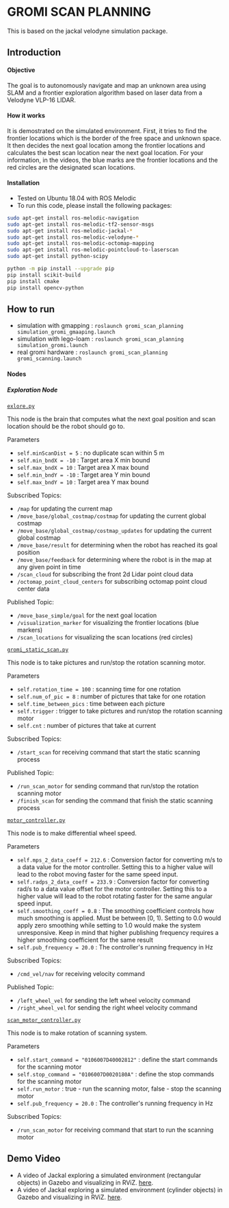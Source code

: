 # GROMI SCAN PLANNING
This is based on the jackal velodyne simulation package.

## Introduction
####  Objective
The goal is to autonomously navigate and map an unknown area using SLAM and a frontier exploration algorithm based on laser data from a Velodyne VLP-16 LIDAR.

#### How it works
It is demostrated on the simulated environment.
First, it tries to find the frontier locations which is the border of the free space and unknown space.
It then decides the next goal location among the frontier locations and calculates the best scan location near the next goal location.
For your information, in the videos, the blue marks are the frontier locations and the red circles are the designated scan locations.

#### Installation
- Tested on Ubuntu 18.04 with ROS Melodic
- To run this code, please install the following packages:
```bash
sudo apt-get install ros-melodic-navigation
sudo apt-get install ros-melodic-tf2-sensor-msgs
sudo apt-get install ros-melodic-jackal-*
sudo apt-get install ros-melodic-velodyne-*
sudo apt-get install ros-melodic-octomap-mapping 
sudo apt-get install ros-melodic-pointcloud-to-laserscan
sudo apt-get install python-scipy

python -m pip install --upgrade pip
pip install scikit-build
pip install cmake
pip install opencv-python
```

## How to run
- simulation with gmapping : `roslaunch gromi_scan_planning simulation_gromi_gmaaping.launch`
- simulation with lego-loam : `roslaunch gromi_scan_planning simulation_gromi.launch`
- real gromi hardware : `roslaunch gromi_scan_planning gromi_scanning.launch`

#### Nodes
##### Exploration Node
[`exlore.py`](src/explore.py)

This node is the brain that computes what the next goal position and scan location should be the robot should go to.

Parameters 
- `self.minScanDist = 5` : no duplicate scan within 5 m
- `self.min_bndX = -10` : Target area X min bound
- `self.max_bndX = 10` : Target area X max bound
- `self.min_bndY = -10` : Target area Y min bound
- `self.max_bndY = 10` : Target area Y max bound
    
Subscribed Topics:
- `/map` for updating the current map
- `/move_base/global_costmap/costmap` for updating the current global costmap
- `/move_base/global_costmap/costmap_updates` for updating the current global costmap
- `/move_base/result` for determining when the robot has reached its goal position
- `/move_base/feedback` for determining where the robot is in the map at any given point in time
- `/scan_cloud` for subscribing the front 2d Lidar point cloud data
- `/octomap_point_cloud_centers` for subscribing octomap point cloud center data 

Published Topic: 
- `/move_base_simple/goal` for the next goal location
- `/visualization_marker` for visualizing the frontier locations (blue markers)
- `/scan_locations` for visualizing the scan locations (red circles)


[`gromi_static_scan.py`](src/gromi_static_scan.py)

This node is to take pictures and run/stop the rotation scanning motor.

Parameters 
- `self.rotation_time = 100` : scanning time for one rotation
- `self.num_of_pic = 8` : number of pictures that take for one rotation
- `self.time_between_pics` : time between each picture
- `self.trigger` : trigger to take pictures and run/stop the rotation scanning motor
- `self.cnt` : number of pictures that take at current
    
Subscribed Topics:
- `/start_scan` for receiving command that start the static scanning process

Published Topic: 
- `/run_scan_motor` for sending command that run/stop the rotation scanning motor
- `/finish_scan` for sending the command that finish the static scanning process


[`motor_controller.py`](src/motor_controller.py)

This node is to make differential wheel speed.

Parameters 
- `self.mps_2_data_coeff = 212.6` : Conversion factor for converting m/s to a data value for the motor controller. Setting this to a higher value will lead to the robot moving faster for the same speed input.
- `self.radps_2_data_coeff = 233.9` : Conversion factor for converting rad/s to a data value offset for the motor controller. Setting this to a higher value will lead to the robot rotating faster for the same angular speed input. 
- `self.smoothing_coeff = 0.8` : The smoothing coefficient controls how much smoothing is applied. Must be between [0, 1). Setting to 0.0 would apply zero smoothing while setting to 1.0 would make the system unresponsive. Keep in mind that higher publishing frequency requires a higher smoothing coefficient for the same result
- `self.pub_frequency = 20.0` : The controller's running frequency in Hz
    
Subscribed Topics:
- `/cmd_vel/nav` for receiving velocity command 

Published Topic: 
- `/left_wheel_vel` for sending the left wheel velocity command
- `/right_wheel_vel` for sending the right wheel velocity command


[`scan_motor_controller.py`](src/scan_motor_controller.py)

This node is to make rotation of scanning system.

Parameters 
- `self.start_command = "0106007D40002812"` : define the start commands for the scanning motor
- `self.stop_command = "0106007D0020180A"` : define the stop commands for the scanning motor
- `self.run_motor` : true - run the scanning motor, false - stop the scanning motor
- `self.pub_frequency = 20.0` : The controller's running frequency in Hz
    
Subscribed Topics:
- `/run_scan_motor` for receiving command that start to run the scanning motor 


## Demo Video
- A video of Jackal exploring a simulated environment (rectangular objects) in Gazebo and visualizing in RViZ. [here](https://www.youtube.com/watch?v=RbIVOsBVjnk).
- A video of Jackal exploring a simulated environment (cylinder objects) in Gazebo and visualizing in RViZ. [here](https://www.youtube.com/watch?v=74FLvJFuMgo).
